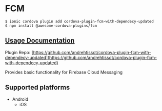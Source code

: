 # FCM

```text
$ ionic cordova plugin add cordova-plugin-fcm-with-dependecy-updated
$ npm install @awesome-cordova-plugins/fcm
```

## [Usage Documentation](https://danielsogl.gitbook.io/awesome-cordova-plugins/plugins/fcm/)

Plugin Repo: [https://github.com/andrehtissot/cordova-plugin-fcm-with-dependecy-updated](https://github.com/andrehtissot/cordova-plugin-fcm-with-dependecy-updated)

Provides basic functionality for Firebase Cloud Messaging

## Supported platforms

* Android
  * iOS

